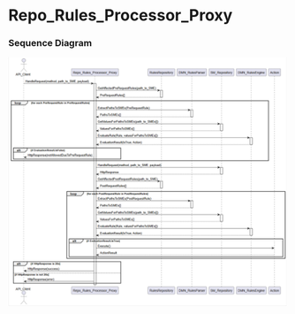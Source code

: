 # Repo_Rules_Processor_Proxy
### Sequence Diagram

![Rules Engine Sequence Diagram](/diagrams/RulesEngine_Sequence.png)
